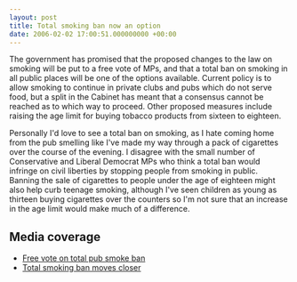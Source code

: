 ```yaml
---
layout: post
title: Total smoking ban now an option
date: 2006-02-02 17:00:51.000000000 +00:00
---
```


The government has promised that the proposed changes to the law on smoking will be put to a free vote of MPs, and that a total ban on smoking in all public places will be one of the options available. Current policy is to allow smoking to continue in private clubs and pubs which do not serve food, but a split in the Cabinet has meant that a consensus cannot be reached as to which way to proceed. Other proposed measures include raising the age limit for buying tobacco products from sixteen to eighteen.

Personally I'd love to see a total ban on smoking, as I hate coming home from the pub smelling like I've made my way through a pack of cigarettes over the course of the evening. I disagree with the small number of Conservative and Liberal Democrat MPs who think a total ban would infringe on civil liberties by stopping people from smoking in public. Banning the sale of cigarettes to people under the age of eighteen might also help curb teenage smoking, although I've seen children as young as thirteen buying cigarettes over the counters so I'm not sure that an increase in the age limit would make much of a difference.

## Media coverage

 * [Free vote on total pub smoke ban](http://news.bbc.co.uk/1/hi/uk_politics/4671546.stm)
 * [Total smoking ban moves closer](http://www.guardian.co.uk/politics/2006/feb/02/immigrationpolicy.health)

